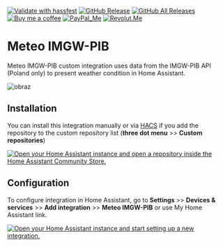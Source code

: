 [![Validate with hassfest](https://github.com/bieniu/ha-meteo-imgw-pib/actions/workflows/hassfest.yml/badge.svg)](https://github.com/bieniu/ha-meteo-imgw-pib/actions/workflows/hassfest.yml)
[![GitHub Release][releases-shield]][releases]
[![GitHub All Releases][downloads-total-shield]][releases]
[![Buy me a coffee][buy-me-a-coffee-shield]][buy-me-a-coffee]
[![PayPal_Me][paypal-me-shield]][paypal-me]
[![Revolut.Me][revolut-me-shield]][revolut-me]


# Meteo IMGW-PIB

Meteo IMGW-PIB custom integration uses data from the IMGW-PIB API (Poland only) to present weather condition in Home Assistant.

![obraz](https://github.com/user-attachments/assets/c870f780-7cb2-4eab-b5e0-9783c1c7b79f)

## Installation

You can install this integration manually or via [HACS](https://hacs.xyz) if you add the repository to the custom repository list (**three dot menu** >> **Custom repositories**)

[![Open your Home Assistant instance and open a repository inside the Home Assistant Community Store.](https://my.home-assistant.io/badges/hacs_repository.svg)](https://my.home-assistant.io/redirect/hacs_repository/?owner=%40bieniu&repository=https%3A%2F%2Fgithub.com%2Fbieniu%2Fha-meteo-imgw-pib&category=Integration)

## Configuration

To configure integration in Home Assistant, go to **Settings** >> **Devices & services** >> **Add integration** >> **Meteo IMGW-PIB** or use My Home Assistant link.

[![Open your Home Assistant instance and start setting up a new integration.](https://my.home-assistant.io/badges/config_flow_start.svg)](https://my.home-assistant.io/redirect/config_flow_start/?domain=meteo_imgw_pib)


[releases]: https://github.com/bieniu/ha-meteo-imgw-pib/releases
[releases-shield]: https://img.shields.io/github/release/bieniu/ha-meteo-imgw-pib.svg?style=popout
[downloads-total-shield]: https://img.shields.io/github/downloads/bieniu/ha-meteo-imgw-pib/total
[buy-me-a-coffee-shield]: https://img.shields.io/static/v1.svg?label=%20&message=Buy%20me%20a%20coffee&color=6f4e37&logo=buy%20me%20a%20coffee&logoColor=white
[buy-me-a-coffee]: https://www.buymeacoffee.com/QnLdxeaqO
[paypal-me-shield]: https://img.shields.io/static/v1.svg?label=%20&message=PayPal.Me&logo=paypal
[paypal-me]: https://www.paypal.me/bieniu79
[revolut-me]: https://revolut.me/maciejbieniek
[revolut-me-shield]: https://img.shields.io/static/v1.svg?label=%20&message=Revolut&logo=revolut
